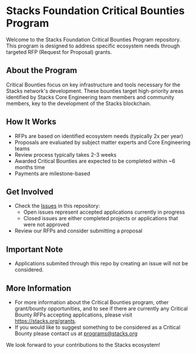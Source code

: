 # Stacks Foundation Critical Bounties Program

Welcome to the Stacks Foundation Critical Bounties Program repository. This program is designed to address specific ecosystem needs through targeted RFP (Request for Proposal) grants. 

## About the Program

Critical Bounties focus on key infrastructure and tools necessary for the Stacks network's development. These bounties target high-priority areas identified by Stacks Core Engineering team members and community members, key to the development of the Stacks blockchain.

## How It Works

- RFPs are based on identified ecosystem needs (typically 2x per year)
- Proposals are evaluated by subject matter experts and Core Engineering teams
- Review process typically takes 2-3 weeks
- Awarded Critical Bounties are expected to be completed within ~6 months time
- Payments are milestone-based

## Get Involved

- Check the [Issues](../../issues) in this repository:
  - Open issues represent accepted applications currently in progress
  - Closed issues are either completed projects or applications that were not approved
- Review our RFPs and consider submitting a proposal

## Important Note

- Applications submited through this repo by creating an issue will not be considered.

## More Information

- For more information about the Critical Bounties program, other grant/bounty opportunities, and to see if there are currently any Critical Bounty RFPs accepting applications, please visit https://stacks.org/grants.
- If you would like to suggest something to be considered as a Critical Bounty please contact us at programs@stacks.org

We look forward to your contributions to the Stacks ecosystem!
